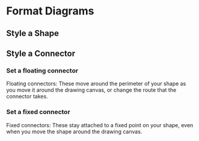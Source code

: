 # Format Diagrams

## Style a Shape



## Style a Connector

### Set a floating connector

Floating connectors: These move around the perimeter of your shape as you move it around the drawing canvas, or change the route that the connector takes.

### Set a fixed connector

Fixed connectors: These stay attached to a fixed point on your shape, even when you move the shape around the drawing canvas.

